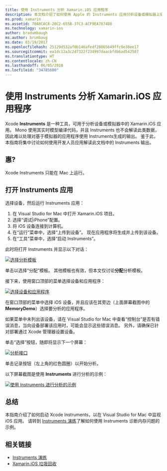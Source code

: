 ```yaml
---
title: 使用 Instruments 分析 Xamarin.iOS 应用程序
description: 本文档介绍了如何使用 Apple 的 Instruments 应用分析设备或模拟器上安装的 Xamarin.iOS 应用程序。
ms.prod: xamarin
ms.assetid: 70A8CAC8-20C2-655B-37C3-ACF9EA7874D8
ms.technology: xamarin-ios
author: bradumbaugh
ms.author: brumbaug
ms.date: 03/19/2017
ms.openlocfilehash: 25129d532af0b146afedf28865649ffc9e38ee17
ms.sourcegitcommit: ea1dc12a3c2d7322f234997daacbfdb6ad542507
ms.translationtype: HT
ms.contentlocale: zh-CN
ms.lasthandoff: 06/05/2018
ms.locfileid: "34785600"
---
```

# <a name="profiling-xamarinios-applications-with-instruments"></a>使用 Instruments 分析 Xamarin.iOS 应用程序

Xcode **Instruments** 是一种工具，可用于分析设备或模拟器中的 Xamarin.iOS 应用。 Mono 使用其实时模型编译代码，并且 Instruments 也不会解读此类数据，因此难以处理对基于模拟器的应用程序使用 Instruments生成的输出。
鉴于此，本指南将集中讨论如何使用开发人员应用解读此文档中的 Instruments 输出。

## <a name="requirements"></a>惠?

Xcode Instruments 只能在 Mac 上运行。

## <a name="opening-the-instruments-app"></a>打开 Instruments 应用

选择设备，然后运行 Instruments 应用：

1.  在 Visual Studio for Mac 中打开 Xamarin.iOS 项目。
2.  选择“调试|iPhone”配置。
3.  将 iOS 设备连接到计算机。
4.  在“运行”菜单中，选择“上传到设备”。 现在应用程序将生成并上传到该设备。
5.  在“工具”菜单中，选择“启动 Instruments”。


此时将打开 Instruments 并显示以下对话：

 [![](using-instruments-to-detect-native-leaks-using-markheap-images/instruments1.png "选择分析模板")](using-instruments-to-detect-native-leaks-using-markheap-images/instruments1.png#lightbox)

单击以选择“分配”模板。 其他模板也有效，但本文仅讨论**分配**分析模板。

接下来，使用窗口顶部的菜单选择设备和应用程序：

[![](using-instruments-to-detect-native-leaks-using-markheap-images/instruments2.png "选择设备和应用程序")](using-instruments-to-detect-native-leaks-using-markheap-images/instruments2.png#lightbox)

在窗口顶部的菜单中选择 iOS 设备，并且应该在其旁边（上面屏幕截图中的 **MemoryDemo**）选择要分析的应用程序。

如果菜单中未列出该设备，请在 Visual Studio for Mac 中查看“控制台”是否有错误消息，当向设备部署该应用时，可能会显示这些错误消息。 另外，请确保已针对部署通过 Xcode 管理器设置设备。

单击“选择”按钮，随即将显示下一个屏幕：

[![](using-instruments-to-detect-native-leaks-using-markheap-images/instruments3.png "分析接口")](using-instruments-to-detect-native-leaks-using-markheap-images/instruments3.png#lightbox)

单击记录按钮（左上角的红色圆圈）以开始分析。

以下屏幕截图是使用 **Instruments** 进行分析的示例：

[![](using-instruments-to-detect-native-leaks-using-markheap-images/instruments4.png "使用 Instruments 进行分析的示例")](using-instruments-to-detect-native-leaks-using-markheap-images/instruments4.png#lightbox)

## <a name="summary"></a>总结

本指南介绍了如何启动 Xcode Instruments，以在 Visual Studio for Mac 中监视 iOS 应用。 请转到 [Instruments 演练](~/ios/deploy-test/walkthrough-apples-instrument.md)了解如何使用 Instruments 诊断内存问题的示例。

## <a name="related-links"></a>相关链接

- [Instruments 演练](~/ios/deploy-test/walkthrough-apples-instrument.md)
- [Xamarin.iOS 垃圾回收](https://krumelur.me/2015/04/27/xamarin-ios-the-garbage-collector-and-me/)
